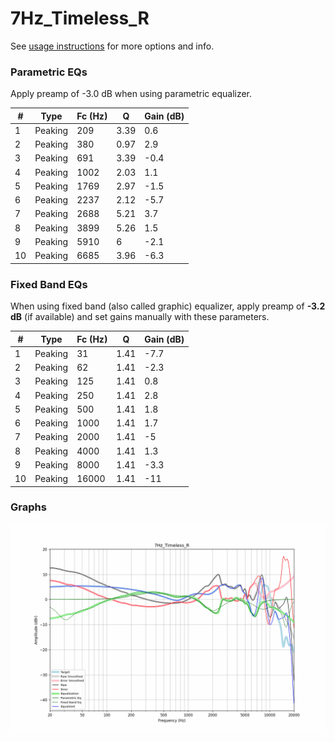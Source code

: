 # 7Hz_Timeless_R
See [usage instructions](https://github.com/jaakkopasanen/AutoEq#usage) for more options and info.

### Parametric EQs
Apply preamp of -3.0 dB when using parametric equalizer.

|   # | Type    |   Fc (Hz) |    Q |   Gain (dB) |
|-----|---------|-----------|------|-------------|
|   1 | Peaking |       209 | 3.39 |         0.6 |
|   2 | Peaking |       380 | 0.97 |         2.9 |
|   3 | Peaking |       691 | 3.39 |        -0.4 |
|   4 | Peaking |      1002 | 2.03 |         1.1 |
|   5 | Peaking |      1769 | 2.97 |        -1.5 |
|   6 | Peaking |      2237 | 2.12 |        -5.7 |
|   7 | Peaking |      2688 | 5.21 |         3.7 |
|   8 | Peaking |      3899 | 5.26 |         1.5 |
|   9 | Peaking |      5910 | 6    |        -2.1 |
|  10 | Peaking |      6685 | 3.96 |        -6.3 |

### Fixed Band EQs
When using fixed band (also called graphic) equalizer, apply preamp of **-3.2 dB** (if available) and set gains manually with these parameters.

|   # | Type    |   Fc (Hz) |    Q |   Gain (dB) |
|-----|---------|-----------|------|-------------|
|   1 | Peaking |        31 | 1.41 |        -7.7 |
|   2 | Peaking |        62 | 1.41 |        -2.3 |
|   3 | Peaking |       125 | 1.41 |         0.8 |
|   4 | Peaking |       250 | 1.41 |         2.8 |
|   5 | Peaking |       500 | 1.41 |         1.8 |
|   6 | Peaking |      1000 | 1.41 |         1.7 |
|   7 | Peaking |      2000 | 1.41 |        -5   |
|   8 | Peaking |      4000 | 1.41 |         1.3 |
|   9 | Peaking |      8000 | 1.41 |        -3.3 |
|  10 | Peaking |     16000 | 1.41 |       -11   |

### Graphs
![](./7Hz_Timeless_R.png)
